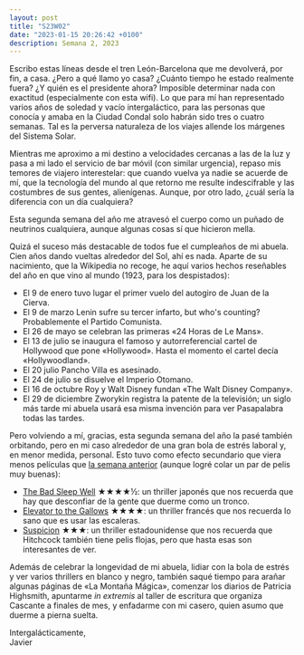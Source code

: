 ```yaml
---
layout: post
title: "S23W02"
date: "2023-01-15 20:26:42 +0100"
description: Semana 2, 2023
---
```


Escribo estas líneas desde el tren León-Barcelona que me devolverá, por fin, a
casa. ¿Pero a qué llamo yo casa? ¿Cuánto tiempo he estado realmente fuera? ¿Y
quién es el presidente ahora? Imposible determinar nada con exactitud
(especialmente con esta wifi). Lo que para mí han representado varios años de
soledad y vacío intergaláctico, para las personas que conocía y amaba en la
Ciudad Condal solo habrán sido tres o cuatro semanas. Tal es la perversa
naturaleza de los viajes allende los márgenes del Sistema Solar. 

Mientras me aproximo a mi destino a velocidades cercanas a las de la luz y pasa a mi lado el
servicio de bar móvil (con similar urgencia), repaso mis temores de viajero
interestelar: que cuando vuelva ya nadie se acuerde de mí, que la tecnología
del mundo al que retorno me resulte indescifrable y las costumbres de sus
gentes, alienígenas. Aunque, por otro lado, ¿cuál sería la diferencia con un
día cualquiera?
<!-- more -->

Esta segunda semana del año me atravesó el cuerpo como un puñado de neutrinos
cualquiera, aunque algunas cosas sí que hicieron mella.

Quizá el suceso más destacable de todos fue el cumpleaños de mi abuela. Cien años dando
vueltas alrededor del Sol, ahí es nada. Aparte de su nacimiento, que la
Wikipedia no recoge, he aquí varios hechos reseñables del año en que vino al mundo (1923, para los despistados):

- El 9 de enero tuvo lugar el primer vuelo del autogiro de Juan de la Cierva.
- El 9 de marzo Lenin sufre su tercer infarto, but who's counting? Probablemente el Partido Comunista.
- El 26 de mayo se celebran las primeras «24 Horas de Le Mans».
- El 13 de julio se inaugura el famoso y autorreferencial cartel de Hollywood que
pone «Hollywood». Hasta el momento el cartel decía «Hollywoodland». 
- El 20 julio Pancho Villa es asesinado.
- El 24 de julio se disuelve el Imperio Otomano.
- El 16 de octubre Roy y Walt Disney fundan «The Walt Disney Company».
- El 29 de diciembre Zworykin registra la patente de la televisión; un siglo más tarde
mi abuela usará esa misma invención para ver Pasapalabra todas las tardes.

Pero volviendo a mí, gracias, esta segunda semana del año la pasé también orbitando, pero en mi caso alrededor de una gran bola de estrés laboral y, en menor medida, personal. Esto tuvo como efecto secundario que viera menos películas que [la semana anterior](/2023/01/08/S23W01) (aunque logré colar un par de pelis muy buenas):

- [The Bad Sleep Well](https://letterboxd.com/javier/film/the-bad-sleep-well)
★★★★½: un thriller japonés que nos recuerda que hay que desconfiar de la gente que duerme como un tronco.
- [Elevator to the Gallows](https://letterboxd.com/javier/film/elevator-to-the-gallows) ★★★★: un thriller francés que nos recuerda lo sano que es usar las escaleras.
- [Suspicion](https://letterboxd.com/javier/film/suspicion) ★★★: un thriller estadounidense que nos recuerda que Hitchcock también tiene pelis flojas, pero que hasta esas son interesantes de ver.

Además de celebrar la longevidad de mi abuela, lidiar con la bola de estrés y
ver varios thrillers en blanco y negro, también saqué tiempo para arañar algunas páginas
de «La Montaña Mágica», comenzar los diarios de Patricia Highsmith, apuntarme
_in extremis_ al taller de escritura que organiza Cascante a finales de mes, y
enfadarme con mi casero, quien asumo que duerme a pierna suelta.

Intergalácticamente,  
Javier





